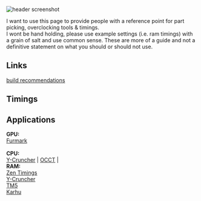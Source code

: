 ![header screenshot](https://i.ibb.co/23rBCHrz/first-ever-sff-itx-build-ncase-m2-round-stealth-build-v0-a6tgnr32g1he1.jpg)

I want to use this page to provide people with a reference point for part picking, overclocking tools & timings. </br>
I wont be hand holding, please use example settings (i.e. ram timings) with a grain of salt and use common sense. These are more of a guide and not a definitive statement on what you should or should not use. </br>

## Links
[build recommendations](https://uk.pcpartpicker.com/user/Fragil1ty/saved/)

## Timings

## Applications
**GPU:** </br>
[Furmark](https://geeks3d.com/furmark/downloads/) </br> 
</br> **CPU:** </br>
[Y-Cruncher](https://github.com/Mysticial/y-cruncher) | [OCCT](https://www.ocbase.com/download) | 
</br> **RAM:** </br>
[Zen Timings](https://zentimings.com/) </br>
[Y-Cruncher](https://github.com/Mysticial/y-cruncher) </br>
[TM5](https://github.com/CoolCmd/TestMem5) </br>
[Karhu](https://www.karhusoftware.com/ramtest/#introduction) </br>

<!--
**Fragil1ty/Fragil1ty** is a ✨ _special_ ✨ repository because its `README.md` (this file) appears on your GitHub profile.

Here are some ideas to get you started:

- 🔭 I’m currently working on ...
- 🌱 I’m currently learning ...
- 👯 I’m looking to collaborate on ...
- 🤔 I’m looking for help with ...
- 💬 Ask me about ...
- 📫 How to reach me: ...
- 😄 Pronouns: ...
- ⚡ Fun fact: ...
-->
